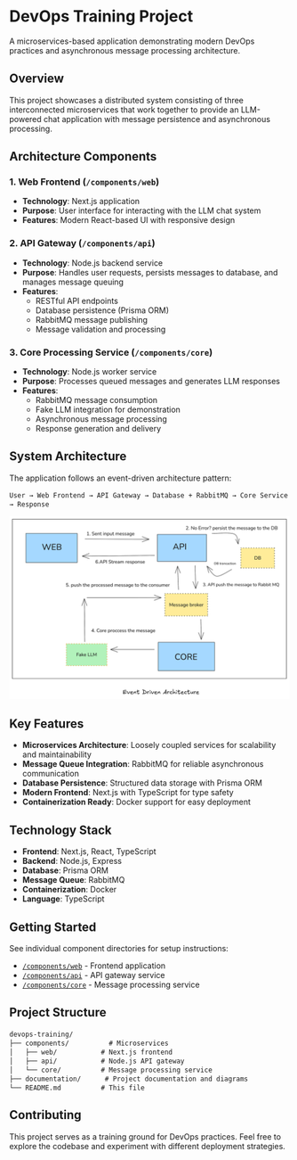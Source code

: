 # DevOps Training Project

A microservices-based application demonstrating modern DevOps practices and asynchronous message processing architecture.

## Overview

This project showcases a distributed system consisting of three interconnected microservices that work together to provide an LLM-powered chat application with message persistence and asynchronous processing.

## Architecture Components

### 1. Web Frontend (`/components/web`)

- **Technology**: Next.js application
- **Purpose**: User interface for interacting with the LLM chat system
- **Features**: Modern React-based UI with responsive design

### 2. API Gateway (`/components/api`)

- **Technology**: Node.js backend service
- **Purpose**: Handles user requests, persists messages to database, and manages message queuing
- **Features**:
  - RESTful API endpoints
  - Database persistence (Prisma ORM)
  - RabbitMQ message publishing
  - Message validation and processing

### 3. Core Processing Service (`/components/core`)

- **Technology**: Node.js worker service
- **Purpose**: Processes queued messages and generates LLM responses
- **Features**:
  - RabbitMQ message consumption
  - Fake LLM integration for demonstration
  - Asynchronous message processing
  - Response generation and delivery

## System Architecture

The application follows an event-driven architecture pattern:

```
User → Web Frontend → API Gateway → Database + RabbitMQ → Core Service → Response
```

![Project Architecture](documentation/images/project-architecture.png)

## Key Features

- **Microservices Architecture**: Loosely coupled services for scalability and maintainability
- **Message Queue Integration**: RabbitMQ for reliable asynchronous communication
- **Database Persistence**: Structured data storage with Prisma ORM
- **Modern Frontend**: Next.js with TypeScript for type safety
- **Containerization Ready**: Docker support for easy deployment

## Technology Stack

- **Frontend**: Next.js, React, TypeScript
- **Backend**: Node.js, Express
- **Database**: Prisma ORM
- **Message Queue**: RabbitMQ
- **Containerization**: Docker
- **Language**: TypeScript

## Getting Started

See individual component directories for setup instructions:

- [`/components/web`](./components/web) - Frontend application
- [`/components/api`](./components/api) - API gateway service
- [`/components/core`](./components/core) - Message processing service

## Project Structure

```
devops-training/
├── components/          # Microservices
│   ├── web/           # Next.js frontend
│   ├── api/           # Node.js API gateway
│   └── core/          # Message processing service
├── documentation/      # Project documentation and diagrams
└── README.md          # This file
```

## Contributing

This project serves as a training ground for DevOps practices. Feel free to explore the codebase and experiment with different deployment strategies.
